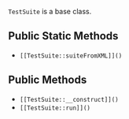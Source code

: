 `TestSuite` is a base class.

## Public Static Methods

* `[[TestSuite::suiteFromXML]]()`

## Public Methods

* `[[TestSuite::__construct]]()`
* `[[TestSuite::run]]()`

